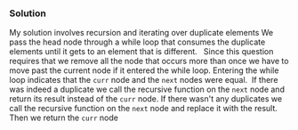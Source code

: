 ### Solution
My solution involves recursion and iterating over duplicate elements
​
​
We pass the head node through a while loop that consumes the duplicate elements until it gets to an element that is different.
​
​
Since this question requires that we remove all the node that occurs more than once we have to move past the current node if it entered the while loop. Entering the while loop indicates that the `curr` node and the `next` nodes were equal.
​
If there was indeed a duplicate we call the recursive function on the `next` node and return its result instead of the `curr` node.
If there wasn't any duplicates we call the recursive function on the `next` node and replace it with the result. Then we return the `curr` node
​